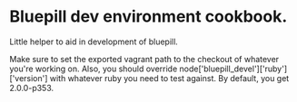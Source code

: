 # Bluepill dev environment cookbook.

Little helper to aid in development of bluepill.

Make sure to set the exported vagrant path to the checkout of whatever you're working on. Also, you should override node['bluepill_devel']['ruby']['version'] with whatever ruby you need to test against. By default, you get 2.0.0-p353.
